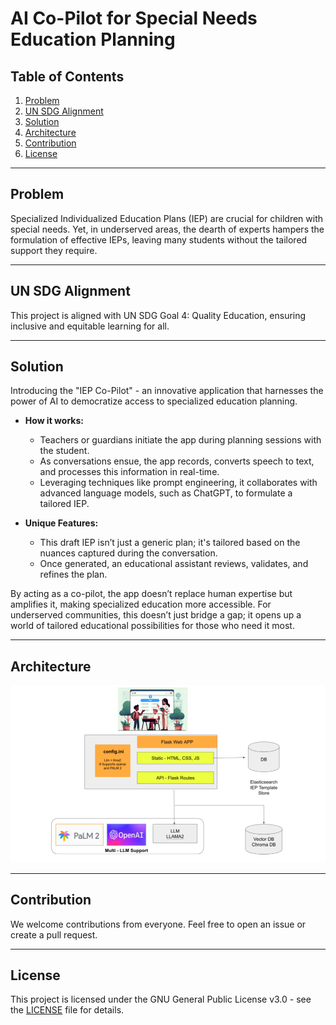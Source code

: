# AI Co-Pilot for Special Needs Education Planning

## Table of Contents
1. [Problem](#problem)
2. [UN SDG Alignment](#un-sdg-alignment)
3. [Solution](#solution)
4. [Architecture](#architecture)
5. [Contribution](#contribution)
6. [License](#license)  <!-- New Section -->

---

## Problem
Specialized Individualized Education Plans (IEP) are crucial for children with special needs. Yet, in underserved areas, the dearth of experts hampers the formulation of effective IEPs, leaving many students without the tailored support they require.

---

## UN SDG Alignment
This project is aligned with UN SDG Goal 4: Quality Education, ensuring inclusive and equitable learning for all.

---

## Solution
Introducing the "IEP Co-Pilot" - an innovative application that harnesses the power of AI to democratize access to specialized education planning.

- **How it works:**
    - Teachers or guardians initiate the app during planning sessions with the student.
    - As conversations ensue, the app records, converts speech to text, and processes this information in real-time.
    - Leveraging techniques like prompt engineering, it collaborates with advanced language models, such as ChatGPT, to formulate a tailored IEP.

- **Unique Features:**
    - This draft IEP isn’t just a generic plan; it's tailored based on the nuances captured during the conversation.
    - Once generated, an educational assistant reviews, validates, and refines the plan.

By acting as a co-pilot, the app doesn’t replace human expertise but amplifies it, making specialized education more accessible. For underserved communities, this doesn’t just bridge a gap; it opens up a world of tailored educational possibilities for those who need it most.

---

## Architecture
![Architecture Diagram](1.png)

---

## Contribution
We welcome contributions from everyone. Feel free to open an issue or create a pull request.

---

## License  
This project is licensed under the GNU General Public License v3.0 - see the [LICENSE](LICENSE) file for details.
